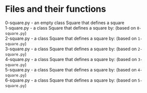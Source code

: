 # Files and their functions
0-square.py - an empty class Square that defines a square<br>
1-square.py - a class Square that defines a square by: (based on ```0-square.py```)<br>
2-square.py - a class Square that defines a square by: (based on ```1-square.py```)<br>
3-square.py - a class Square that defines a square by: (based on ```2-square.py```)<br>
4-square.py - a class Square that defines a square by: (based on ```3-square.py```)<br>
5-square.py - a class Square that defines a square by: (based on ```4-square.py```)<br>
6-square.py - a class Square that defines a square by: (based on ```5-square.py```)<br>
